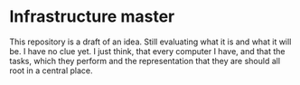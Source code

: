 # Infrastructure master

This repository is a draft of an idea. Still evaluating what it is and what it will be. I have no clue yet. I just think, that every computer I have, and that the tasks, which they perform and the representation that they are should all root in a central place.
